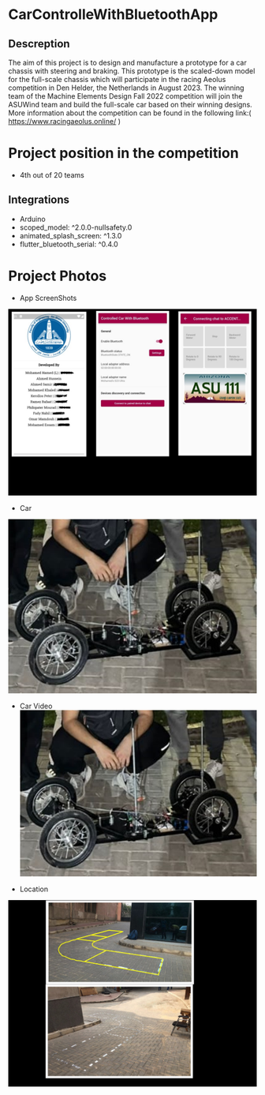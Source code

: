 # CarControlleWithBluetoothApp

## Descreption

The aim of this project is to design and manufacture a prototype for a car chassis with steering and braking. This prototype is the scaled-down model for the full-scale chassis which will participate in the racing Aeolus competition in Den Helder, the Netherlands in August 2023. The winning team of the Machine Elements Design Fall 2022 competition will join the ASUWind team and build the full-scale car based on their winning designs. More information about the competition can be found in the following link:( https://www.racingaeolus.online/ ) 

# Project position in the competition
- 4th out of 20 teams

## Integrations
- Arduino
- scoped_model: ^2.0.0-nullsafety.0
- animated_splash_screen: ^1.3.0
- flutter_bluetooth_serial: ^0.4.0


# Project Photos
- App ScreenShots

![ScreenShots](AppScreenShots/appphotoscollection.jpg)

- Car

![Car](AppScreenShots/Car.png)

- Car Video
[![Car Video](AppScreenShots/Car.png)](AppScreenShots/carvideo.mp4)


- Location

![Location](AppScreenShots/Locationcollection.jpg)

